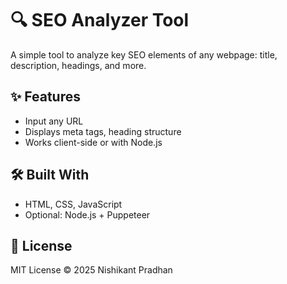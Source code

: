 # 🔍 SEO Analyzer Tool

A simple tool to analyze key SEO elements of any webpage: title, description, headings, and more.

## ✨ Features
- Input any URL
- Displays meta tags, heading structure
- Works client-side or with Node.js

## 🛠️ Built With
- HTML, CSS, JavaScript
- Optional: Node.js + Puppeteer

## 📄 License
MIT License © 2025 Nishikant Pradhan
